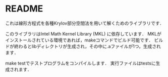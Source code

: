 # README #

これは線形方程式を各種Krylov部分空間法を用いて解くためのライブラリです．

このライブラリはIntel Math Kernel Library (MKL) に依存しています．
MKLがインストールされている環境であれば，makeコマンドでビルド可能です．
ビルドが終わるとlibディレクトリが生成され，その中に.aファイルが1つ，生成されます．

make testでテストプログラムをコンパイルします．
実行ファイルはtestsに生成されます．